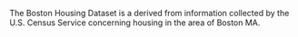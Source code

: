 The Boston Housing Dataset is a derived from information collected by the U.S. Census Service concerning housing in the area of Boston MA.
